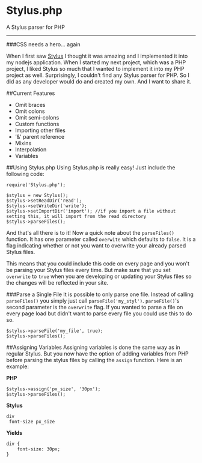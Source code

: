 Stylus.php
==========

A Stylus parser for PHP
<hr>
###CSS needs a hero... again

When I first saw <a href="http://learnboost.github.com/stylus/">Stylus</a> I thought it was amazing and I implemented it
into my nodejs application. When I started my next project, which was a PHP project, I liked Stylus so much
that I wanted to implement it into my PHP project as well. Surprisingly, I couldn't find any Stylus parser for PHP.
So I did as any developer would do and created my own. And I want to share it.

##Current Features

+ Omit braces
+ Omit colons
+ Omit semi-colons
+ Custom functions
+ Importing other files
+ '&' parent reference
+ Mixins
+ Interpolation
+ Variables

##Using Stylus.php
Using Stylus.php is really easy! Just include the following code:

    require('Stylus.php');
  
    $stylus = new Stylus();
    $stylus->setReadDir('read');
    $stylus->setWriteDir('write');
    $stylus->setImportDir('import'); //if you import a file without setting this, it will import from the read directory
    $stylus->parseFiles();
  
And that's all there is to it! Now a quick note about the `parseFiles()` function. It has one parameter called
`overwite` which defaults to `false`. It is a flag indicating whether or not you want to overwrite your
already parsed Stylus files.

This means that you could include this code on every page and you won't be parsing your Stylus files every time.
But make sure that you set `overwrite` to `true` when you are developing or updating your Stylus files so the
changes will be reflected in your site.

###Parse a Single File
It is possible to only parse one file. Instead of calling `parseFiles()` you simply just call `parseFile('my_styl')`.
`parseFile()`'s second parameter is the `overwrite` flag. If you wanted to parse a file on every page load but didn't
want to parse every file you could use this to do so.

    $stylus->parseFile('my_file', true);
    $stylus->parseFiles();
 
##Assigning Variables
Assigning variables is done the same way as in regular Stylus. But you now have the option of adding variables
from PHP before parsing the stylus files by calling the `assign` function. Here is an example:

**PHP**

    $stylus->assign('px_size', '30px');
    $stylus->parseFiles();
    
**Stylus**

    div
     font-size px_size

**Yields**

    div {
        font-size: 30px;
    }
